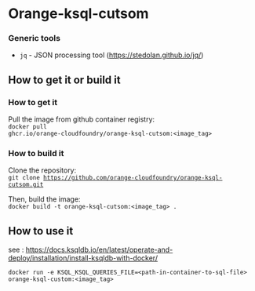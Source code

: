 # Orange-ksql-cutsom

### Generic tools
 * `jq` - JSON processing tool (https://stedolan.github.io/jq/)
 
 ## How to get it or build it

### How to get it
Pull the image from github container registry:  
<code>docker pull ghcr.io/orange-cloudfoundry/orange-ksql-cutsom:<image_tag></code>

### How to build it
Clone the repository:  
<code>git clone https://github.com/orange-cloudfoundry/orange-ksql-cutsom.git</code>

Then, build the image:  
<code>docker build -t orange-ksql-cutsom:<image_tag> .</code>

## How to use it

see : https://docs.ksqldb.io/en/latest/operate-and-deploy/installation/install-ksqldb-with-docker/

`docker run -e KSQL_KSQL_QUERIES_FILE=<path-in-container-to-sql-file> orange-ksql-custom:<image_tag>`
